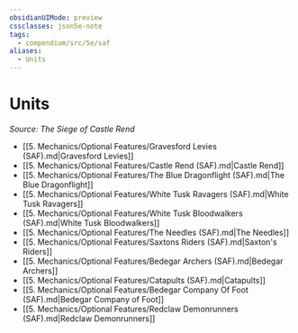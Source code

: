 ```yaml
---
obsidianUIMode: preview
cssclasses: json5e-note
tags:
  - compendium/src/5e/saf
aliases:
  - Units
---
```

# Units
*Source: The Siege of Castle Rend* 

- [[5. Mechanics/Optional Features/Gravesford Levies (SAF).md\|Gravesford Levies]]  
- [[5. Mechanics/Optional Features/Castle Rend (SAF).md\|Castle Rend]]  
- [[5. Mechanics/Optional Features/The Blue Dragonflight (SAF).md\|The Blue Dragonflight]]  
- [[5. Mechanics/Optional Features/White Tusk Ravagers (SAF).md\|White Tusk Ravagers]]  
- [[5. Mechanics/Optional Features/White Tusk Bloodwalkers (SAF).md\|White Tusk Bloodwalkers]]  
- [[5. Mechanics/Optional Features/The Needles (SAF).md\|The Needles]]  
- [[5. Mechanics/Optional Features/Saxtons Riders (SAF).md\|Saxton's Riders]]  
- [[5. Mechanics/Optional Features/Bedegar Archers (SAF).md\|Bedegar Archers]]  
- [[5. Mechanics/Optional Features/Catapults (SAF).md\|Catapults]]  
- [[5. Mechanics/Optional Features/Bedegar Company Of Foot (SAF).md\|Bedegar Company of Foot]]  
- [[5. Mechanics/Optional Features/Redclaw Demonrunners (SAF).md\|Redclaw Demonrunners]]
